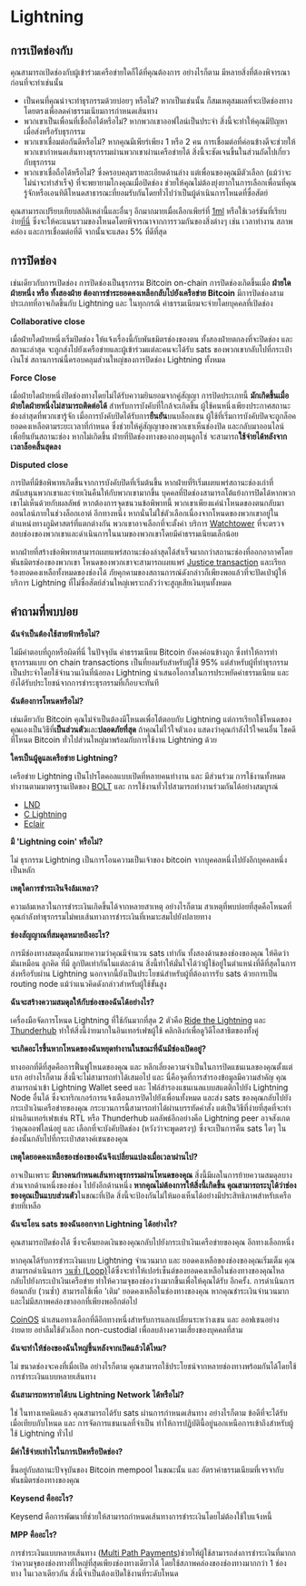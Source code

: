 # Lightning

## การเปิดช่องกับ

คุณสามารถเปิดช่องกับผู้เข้าร่วมเครือข่ายใดก็ได้ที่คุณต้องการ อย่างไรก็ตาม มีหลายสิ่งที่ต้องพิจารณาก่อนที่จะทำเช่นนั้น

- เป็นคนที่คุณน่าจะทำธุรกรรมด้วยบ่อยๆ หรือไม่? หากเป็นเช่นนั้น ก็สมเหตุสมผลที่จะเปิดช่องทางโดยตรงเพื่อลดค่าธรรมเนียมการกำหนดเส้นทาง
- พวกเขาเป็นเพื่อนที่เชื่อถือได้หรือไม่? หากพวกเขาออฟไลน์เป็นประจำ สิ่งนี้จะทำให้คุณมีปัญหาเมื่อส่งหรือรับธุรกรรม
- พวกเขาเชื่อมต่อกันดีหรือไม่? หากคุณมีเพียร์เพียง 1 หรือ 2 คน การเชื่อมต่อที่ค่อนข้างดีจะช่วยให้พวกเขากำหนดเส้นทางธุรกรรมผ่านพวกเขาผ่านเครือข่ายได้ สิ่งนี้จะชัดเจนขึ้นในส่วนถัดไปเกี่ยวกับธุรกรรม
- พวกเขาเชื่อถือได้หรือไม่? ซึ่งครอบคลุมรายละเอียดด้านล่าง แต่เพื่อนของคุณมีตัวเลือก (แม้ว่าจะไม่น่าจะทำสำเร็จ) ที่จะพยายามโกงคุณเมื่อปิดช่อง ช่วยให้คุณไม่ต้องยุ่งยากในการเลือกเพื่อนที่คุณรู้จักหรือเอนทิตีโหนดสาธารณะที่ยอมรับกันโดยทั่วไปว่าเป็นผู้ดำเนินการโหนดที่ซื่อสัตย์

คุณสามารถเปรียบเทียบสถิติเหล่านี้และอื่นๆ อีกมากมายเมื่อเลือกเพียร์ที่ [1ml](https://1ml.com/) หรือใช้เวอร์ชันที่เรียบง่าย[ที่นี่](https://nodes.lightning.computer/availability/v1/btc.json) ซึ่งจะให้คะแนนรวมของโหนดโดยพิจารณาจากการรวมกันของสิ่งต่างๆ เช่น เวลาทำงาน สภาพคล่อง และการเชื่อมต่อที่ดี จากนั้นจะแสดง 5% ที่ดีที่สุด

## การปิดช่อง

เช่นเดียวกับการเปิดช่อง การปิดช่องเป็นธุรกรรม Bitcoin on-chain การปิดช่องเกิดขึ้นเมื่อ **ฝ่ายใดฝ่ายหนึ่ง หรือ ทั้งสองฝ่าย ต้องการชำระยอดคงเหลือกลับไปยังเครือข่าย Bitcoin** มีการปิดช่องสามประเภทที่อาจเกิดขึ้นกับ Lightning และ ในทุกกรณี ค่าธรรมเนียมจะจ่ายโดยบุคคลที่เปิดช่อง

**Collaborative close**

เมื่อฝ่ายใดฝ่ายหนึ่งเริ่มปิดช่อง ให้แจ้งเรื่องนี้กับพันธมิตรช่องของตน ทั้งสองฝ่ายตกลงที่จะปิดช่อง และ สถานะล่าสุด จะถูกส่งไปยังเครือข่ายและผู้เข้าร่วมแต่ละคนจะได้รับ sats ของพวกเขากลับไปที่กระเป๋าเงินโซ่ สถานการณ์นี้ครอบคลุมส่วนใหญ่ของการปิดช่อง Lightning ทั้งหมด

**Force Close**

เมื่อฝ่ายใดฝ่ายหนึ่งปิดช่องทางโดยไม่ได้รับความยินยอมจากคู่สัญญา การปิดประเภทนี้ **มักเกิดขึ้นเมื่อฝ่ายใดฝ่ายหนึ่งไม่สามารถติดต่อได้** สำหรับการบังคับที่ใกล้จะเกิดขึ้น ผู้ใช้คนหนึ่งเพียงประกาศสถานะช่องล่าสุดที่พวกเขารู้จัก เมื่อการบังคับปิดได้รับการ**ยืนยัน**บนบล็อกเชน ผู้ใช้ที่เริ่มการบังคับปิดจะถูกล็อคยอดคงเหลือตามระยะเวลาที่กำหนด ซึ่งช่วยให้คู่สัญญาของพวกเขาเห็นช่องปิด และกลับมาออนไลน์ เพื่อยืนยันสถานะช่อง หากไม่เกิดขึ้น ฝ่ายที่ปิดช่องทางของกองทุนลูกโซ่ จะสามารถ**ใช้จ่ายได้หลังจากเวลาล็อคสิ้นสุดลง**

**Disputed close**

การปิดที่มีข้อพิพาทเกิดขึ้นจากการบังคับปิดที่เริ่มต้นขึ้น หากฝ่ายที่ริเริ่มเผยแพร่สถานะช่องเก่าที่สนับสนุนพวกเขาและจ่ายเงินคืนให้กับพวกเขามากขึ้น บุคคลที่ปิดช่องสามารถโต้แย้งการปิดได้หากพวกเขาไม่เห็นด้วยกับผลลัพธ์ หากต้องการจุดชนวนข้อพิพาทนี้ พวกเขาเพียงแค่นำโหนดของตนกลับมาออนไลน์ภายในช่วงล็อกเอาต์ อีกทางหนึ่ง หากนั่นไม่ใช่ตัวเลือกเนื่องจากโหนดของพวกเขาอยู่ในตำแหน่งทางภูมิศาสตร์ที่แตกต่างกัน พวกเขาอาจเลือกที่จะตั้งค่า บริการ [Watchtower](https://bitcoinmagazine.com/technical/watchtowers-are-coming-lightning) ที่จะตรวจสอบช่องของพวกเขาและดำเนินการในนามของพวกเขาโดยมีค่าธรรมเนียมเล็กน้อย

หากฝ่ายที่สร้างข้อพิพาทสามารถเผยแพร่สถานะช่องล่าสุดได้สำเร็จมากกว่าสถานะช่องที่ออกอากาศโดยพันธมิตรช่องของพวกเขา โหนดของพวกเขาจะสามารถเผยแพร่ [Justice transaction](https://bitcoinmagazine.com/technical/bitmex-research-confirms-lightning-justice-works) และเรียกร้องยอดคงเหลือทั้งหมดของช่องได้ ภัยคุกคามของสถานการณ์ดังกล่าวก็เพียงพอแล้วที่จะปัดเป่าผู้ให้บริการ Lightning ที่ไม่ซื่อสัตย์ส่วนใหญ่เพราะกลัวว่าจะสูญเสียเงินทุนทั้งหมด

## คำถามที่พบบ่อย

**ฉันจำเป็นต้องใช้สายฟ้าหรือไม่?**

ไม่มีคำตอบที่ถูกหรือผิดที่นี่ ในปัจจุบัน ค่าธรรมเนียม Bitcoin ยังคงค่อนข้างถูก ซึ่งทำให้การทำธุรกรรมแบบ on chain transactions เป็นที่ยอมรับสำหรับผู้ใช้ 95% แต่สำหรับผู้ที่ทำธุรกรรมเป็นประจำโดยใช้จำนวนเงินที่น้อยลง Lightning นำเสนอโอกาสในการประหยัดค่าธรรมเนียม และ ยังได้รับประโยชน์จากการชำระธุรกรรมที่เกือบจะทันที

**ฉันต้องการโหนดหรือไม่?**

เช่นเดียวกับ Bitcoin คุณไม่จำเป็นต้องมีโหนดเพื่อโต้ตอบกับ Lightning แต่การเรียกใช้โหนดของคุณเองเป็นวิธีที่**เป็นส่วนตัว**และ**ปลอดภัยที่สุด** ถ้าคุณไม่ไว้ใจตัวเอง แสดงว่าคุณกำลังไว้ใจคนอื่น โชคดีที่โหนด Bitcoin ทั่วไปส่วนใหญ่มาพร้อมกับการใช้งาน Lightning ด้วย 

**ใครเป็นผู้ดูแลเครือข่าย Lightning?**

เครือข่าย Lightning เป็นโปรโตคอลแบบเปิดที่หลายคนทำงาน และ มีส่วนร่วม การใช้งานทั้งหมดทำงานตามมาตรฐานเปิดของ [BOLT](https://github.com/lightning/bolts/blob/master/00-introduction.md) และ การใช้งานทั่วไปสามารถทำงานร่วมกันได้อย่างสมบูรณ์
- [LND](https://github.com/lightningnetwork/lnd)
- [C Lightning](https://github.com/ElementsProject/lightning)
- [Eclair](https://github.com/ACINQ/eclair)

**มี 'Lightning coin' หรือไม่?**

ไม่ ธุรกรรม Lightning เป็นการโอนความเป็นเจ้าของ bitcoin จากบุคคลหนึ่งไปยังอีกบุคคลหนึ่งเป็นหลัก

**เหตุใดการชำระเงินจึงล้มเหลว?**

ความล้มเหลวในการชำระเงินเกิดขึ้นได้จากหลายสาเหตุ อย่างไรก็ตาม สาเหตุที่พบบ่อยที่สุดคือโหนดที่คุณกำลังทำธุรกรรมไม่พบเส้นทางการชำระเงินที่เหมาะสมไปยังปลายทาง

**ช่องสัญญาณที่สมดุลหมายถึงอะไร?**

การมีช่องทางสมดุลนั้นหมายความว่าคุณมีจำนวน sats เท่ากัน ทั้งสองด้านของช่องของคุณ ให้คิดว่ามันเหมือน ลูกคิด ที่มี ลูกปัดเท่ากันในแต่ละด้าน สิ่งนี้ทำให้มั่นใจได้ว่าผู้ใช้อยู่ในตำแหน่งที่ดีที่สุดในการส่งหรือรับผ่าน Lightning นอกจากนี้ยังเป็นประโยชน์สำหรับผู้ที่ต้องการรับ sats ด้วยการเป็น routing node แม้ว่าแนวคิดดังกล่าวสำหรับผู้ใช้ขั้นสูง

**ฉันจะสร้างความสมดุลให้กับช่องของฉันได้อย่างไร?**

เครื่องมือจัดการโหนด Lightning ที่ใช้กันมากที่สุด 2 ตัวคือ [Ride the Lightning](https://twitter.com/Suheb__/status/1228470045715681280?s=20) และ [Thunderhub](https://apotdevin.com/blog/thunderhub-balancing) ทำให้สิ่งนี้ง่ายมากในอินเทอร์เฟซผู้ใช้ คลิกลิงก์เพื่อดูวิดีโอสาธิตของทั้งคู่

**จะเกิดอะไรขึ้นหากโหนดของฉันหยุดทำงานในขณะที่ฉันมีช่องเปิดอยู่?**

ทางออกที่ดีที่สุดคือการฟื้นฟูโหนดของคุณ และ หลีกเลี่ยงความจำเป็นในการปิดแชนเนลของคุณตั้งแต่แรก อย่างไรก็ตาม สิ่งนี้จะไม่สามารถทำได้เสมอไป และ นี่คือจุดที่การสำรองข้อมูลมีความสำคัญ คุณสามารถนำเข้า Lightning Wallet seed และ ไฟล์สำรองแชนเนลแบบสแตติกไปยัง Lightning Node อื่นได้ ซึ่งจะทริกเกอร์การแจ้งเตือนการปิดไปยังเพื่อนทั้งหมด และส่ง sats ของคุณกลับไปยังกระเป๋าเงินเครือข่ายของคุณ กระบวนการนี้สามารถทำได้ผ่านบรรทัดคำสั่ง แต่เป็นวิธีที่ง่ายที่สุดที่จะทำ ผ่านอินเทอร์เฟซเช่น RTL หรือ Thunderhub ผลลัพธ์อีกอย่างคือ Lightning peer อาจสังเกตว่าคุณออฟไลน์อยู่ และ เลือกที่จะบังคับปิดช่อง (หวังว่าจะพูดตรงๆ) ซึ่งจะเป็นการคืน sats ใดๆ ในช่องนั้นกลับไปที่กระเป๋าสตางค์เชนของคุณ

**เหตุใดยอดคงเหลือของช่องของฉันจึงเปลี่ยนแปลงเมื่อเวลาผ่านไป?**

อาจเป็นเพราะ **มีบางคนกำหนดเส้นทางธุรกรรมผ่านโหนดของคุณ** สิ่งนี้มีผลในการย้ายความสมดุลบางส่วนจากด้านหนึ่งของช่อง ไปยังอีกด้านหนึ่ง **หากคุณไม่ต้องการให้สิ่งนี้เกิดขึ้น คุณสามารถระบุได้ว่าช่องของคุณเป็นแบบส่วนตัว**ในขณะที่เปิด สิ่งนี้จะป้องกันไม่ให้มองเห็นได้อย่างมีประสิทธิภาพสำหรับเครือข่ายที่เหลือ

**ฉันจะโอน sats ของฉันออกจาก Lightning ได้อย่างไร?**

คุณสามารถปิดช่องได้ ซึ่งจะคืนยอดเงินของคุณกลับไปยังกระเป๋าเงินเครือข่ายของคุณ อีกทางเลือกหนึ่ง 

หากคุณได้รับการชำระเงินแบบ Lightning จำนวนมาก และ ยอดคงเหลือของช่องของคุณเริ่มเต็ม คุณสามารถดำเนินการ [วนซ้ำ (Loop)](https://lightning.engineering/loop/)ได้ซึ่งจะทำให้เปอร์เซ็นต์ของยอดคงเหลือในช่องทางของคุณไหลกลับไปยังกระเป๋าเงินเครือข่าย ทำให้ความจุของช่องว่างมากขึ้นเพื่อให้คุณได้รับ อีกครั้ง. การดำเนินการย้อนกลับ (วนซ้ำ) สามารถใช้เพื่อ 'เติม' ยอดคงเหลือในช่องทางของคุณ หากคุณชำระเงินจำนวนมากและไม่มีสภาพคล่องขาออกที่เพียงพออีกต่อไป

[CoinOS](https://coinos.io/) นำเสนอทางเลือกที่ดีอีกทางหนึ่งสำหรับการแลกเปลี่ยนระหว่างเชน และ ออฟเชนอย่างง่ายดาย อย่าลืมใช้ตัวเลือก non-custodial เพื่อลบล้างความเสี่ยงของบุคคลที่สาม

**ฉันจะทำให้ช่องของฉันใหญ่ขึ้นหลังจากเปิดแล้วได้ไหม?**

ไม่ ขนาดช่องจะคงที่เมื่อเปิด อย่างไรก็ตาม คุณสามารถใช้ประโยชน์จากหลายช่องทางพร้อมกันได้โดยใช้การชำระเงินแบบหลายเส้นทาง

**ฉันสามารถหารายได้บน Lightning Network ได้หรือไม่?**

ใช่ ในทางเทคนิคแล้ว คุณสามารถได้รับ sats ผ่านการกำหนดเส้นทาง อย่างไรก็ตาม ข้อดีที่จะได้รับเมื่อเทียบกับโหนด และ การจัดการแชนเนลที่จำเป็น ทำให้การปฏิบัตินี้อยู่นอกเหนือการเข้าถึงสำหรับผู้ใช้ Lightning ทั่วไป

**มีค่าใช้จ่ายเท่าไรในการเปิดหรือปิดช่อง?**

ขึ้นอยู่กับสถานะปัจจุบันของ Bitcoin mempool ในขณะนั้น และ อัตราค่าธรรมเนียมที่เจรจากับพันธมิตรช่องทางของคุณ

**Keysend คืออะไร?**

Keysend คือการพัฒนาที่ช่วยให้สามารถกำหนดเส้นทางการชำระเงินโดยไม่ต้องใช้ใบแจ้งหนี้

**MPP คืออะไร?**

การชำระเงินแบบหลายเส้นทาง ([Multi Path Payments](https://lightning.engineering/posts/2020-05-07-mpp/))ช่วยให้ผู้ใช้สามารถส่งการชำระเงินที่มากกว่าความจุของช่องทางที่ใหญ่ที่สุดเพียงช่องทางเดียวได้ โดยใช้สภาพคล่องของช่องทางมากกว่า 1 ช่องทาง ในเวลาเดียวกัน สิ่งนี้จำเป็นต้องเปิดใช้งานที่ระดับโหนด
